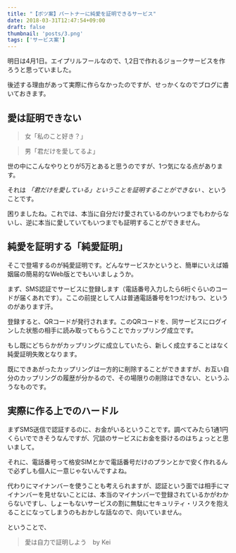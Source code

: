 ```yaml
---
title: "【ボツ案】パートナーに純愛を証明できるサービス"
date: 2018-03-31T12:47:54+09:00
draft: false
thumbnail: 'posts/3.png'
tags: ['サービス案']
---
```


明日は4月1日。エイプリルフールなので、1,2日で作れるジョークサービスを作ろうと思っていました。

後述する理由があって実際に作らなかったのですが、せっかくなのでブログに書いておきます。

## 愛は証明できない

>女「私のこと好き？」

>男「君だけを愛してるよ」

世の中にこんなやりとりが5万とあると思うのですが、1つ気になる点があります。

それは *「君だけを愛している」ということを証明することができない* 、ということです。

困りましたね。これでは、本当に自分だけ愛されているのかいつまでもわからないし、逆に本当に愛していてもいつまでも証明することができません。

## 純愛を証明する「純愛証明」

そこで登場するのが純愛証明です。どんなサービスかというと、簡単にいえば婚姻届の簡易的なWeb版とでもいいましょうか。

まず、SMS認証でサービスに登録します（電話番号入力したら6桁ぐらいのコードが届くあれです）。ここの前提として人は普通電話番号を1つだけもつ、というのがあります汗。

登録すると、QRコードが発行されます。このQRコードを、同サービスにログインした状態の相手に読み取ってもらうことでカップリング成立です。

もし既にどちらかがカップリングに成立していたら、新しく成立することはなく純愛証明失敗となります。

既にできあがったカップリングは一方的に削除することができますが、お互い自分のカップリングの履歴が分かるので、その場限りの削除はできない、というふうなものです。

## 実際に作る上でのハードル

まずSMS送信で認証するのに、お金がいるということです。調べてみたら1通1円くらいでできそうなんですが、冗談のサービスにお金を掛けるのはちょっとと思いまして。

それに、電話番号って格安SIMとかで電話番号だけのプランとかで安く作れるんで必ずしも個人に一意じゃないんですよね。

代わりにマイナンバーを使うことも考えられますが、認証という面では相手にマイナンバーを見せないことには、本当のマイナンバーで登録されているかがわからないですし、しょーもないサービスの割に無駄にセキュリティ・リスクを抱えることになってしまうのもおかしな話なので、向いていません。

ということで、

>愛は自力で証明しよう　by Kei
